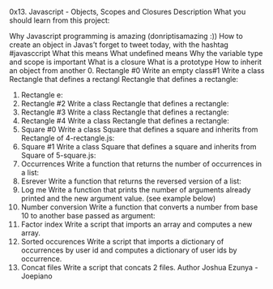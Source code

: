 0x13. Javascript - Objects, Scopes and Closures
Description
What you should learn from this project:

Why Javascript programming is amazing (donriptisamazing :))
How to create an object in Javas’t forget to tweet today, with the hashtag #javasccript
What this means
What undefined means
Why the variable type and scope is important
What is a closure
What is a prototype
How to inherit an object from another
0. Rectangle #0
Write an empty class#1
Write a class Rectangle that defines a rectangl Rectangle that defines a rectangle:
1. Rectangle e:
2. Rectangle #2
Write a class Rectangle that defines a rectangle:
3. Rectangle #3
Write a class Rectangle that defines a rectangle:
4. Rectangle #4
Write a class Rectangle that defines a rectangle:
5. Square #0
Write a class Square that defines a square and inherits from Rectangle of 4-rectangle.js:
6. Square #1
Write a class Square that defines a square and inherits from Square of 5-square.js:
7. Occurrences
Write a function that returns the number of occurrences in a list:
8. Esrever
Write a function that returns the reversed version of a list:
9. Log me
Write a function that prints the number of arguments already printed and the new argument value. (see example below)
10. Number conversion
Write a function that converts a number from base 10 to another base passed as argument:
11. Factor index
Write a script that imports an array and computes a new array.
12. Sorted occurences
Write a script that imports a dictionary of occurrences by user id and computes a dictionary of user ids by occurrence.
13. Concat files
Write a script that concats 2 files.
Author
Joshua Ezunya - Joepiano
